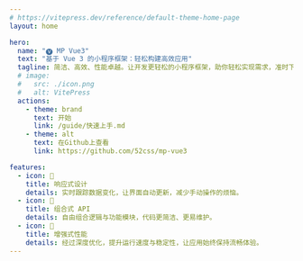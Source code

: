 ```yaml
---
# https://vitepress.dev/reference/default-theme-home-page
layout: home

hero:
  name: "🅥 MP Vue3"
  text: "基于 Vue 3 的小程序框架：轻松构建高效应用"
  tagline: 简洁、高效、性能卓越。让开发更轻松的小程序框架，助你轻松实现需求，准时下班！
  # image:
  #   src: ./icon.png
  #   alt: VitePress
  actions:
    - theme: brand
      text: 开始
      link: /guide/快速上手.md
    - theme: alt
      text: 在Github上查看
      link: https://github.com/52css/mp-vue3

features:
  - icon: 📝
    title: 响应式设计
    details: 实时跟踪数据变化，让界面自动更新，减少手动操作的烦恼。
  - icon: 🧩
    title: 组合式 API
    details: 自由组合逻辑与功能模块，代码更简洁、更易维护。
  - icon: 🚀
    title: 增强式性能
    details: 经过深度优化，提升运行速度与稳定性，让应用始终保持流畅体验。
---
```


